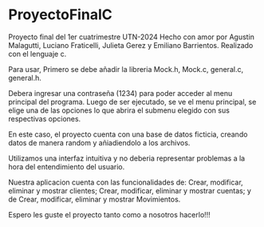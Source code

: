 # ProyectoFinalC
Proyecto final del 1er cuatrimestre UTN-2024
Hecho con amor por Agustin Malagutti, Luciano Fraticelli, Julieta Gerez y Emiliano Barrientos.
Realizado con el lenguaje c.

Para usar, Primero se debe añadir la libreria Mock.h, Mock.c, general.c, general.h.

Debera ingresar una contraseña (1234) para poder acceder al menu principal del programa.
Luego de ser ejecutado, se ve el menu principal, se elige una de las opciones lo que abrira el submenu elegido con sus respectivas opciones.

En este caso, el proyecto cuenta con una base de datos ficticia, creando datos de manera random y añiadiendolo a los archivos.

Utilizamos una interfaz intuitiva y no deberia representar problemas a la hora del entendimiento del usuario.

Nuestra aplicacion cuenta con las funcionalidades de: Crear, modificar, eliminar y mostrar clientes; Crear, modificar, eliminar y mostrar cuentas; y de Crear, modificar, eliminar y mostrar Movimientos.

Espero les guste el proyecto tanto como a nosotros hacerlo!!!






